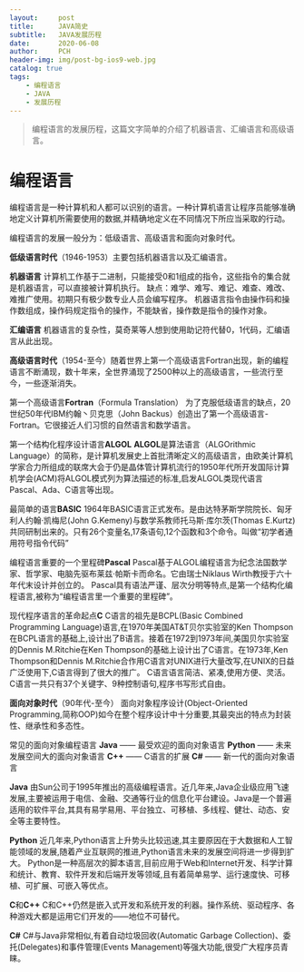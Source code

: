 ```yaml
---
layout:     post
title:      JAVA简史
subtitle:   JAVA发展历程
date:       2020-06-08
author:     PCH
header-img: img/post-bg-ios9-web.jpg
catalog: true
tags:
    - 编程语言
    - JAVA
    - 发展历程
---
```


>编程语言的发展历程，这篇文字简单的介绍了机器语言、汇编语言和高级语言。

# 编程语言

编程语言是一种计算机和人都可以识别的语言。一种计算机语言让程序员能够准确地定义计算机所需要使用的数据,并精确地定义在不同情况下所应当采取的行动。

编程语言的发展一般分为：低级语言、高级语言和面向对象时代。

**低级语言时代**（1946-1953）主要包括机器语言以及汇编语言。

**机器语言**
计算机工作基于二进制，只能接受0和1组成的指令，这些指令的集合就是机器语言，可以直接被计算机执行。
缺点：难学、难写、难记、难查、难改、难推广使用。初期只有极少数专业人员会编写程序。
机器语言指令由操作码和操作数组成，操作码规定指令的操作，不能缺省，操作数是指令的操作对象。

**汇编语言**
机器语言的复杂性，莫奇莱等人想到使用助记符代替0，1代码，汇编语言从此出现。


**高级语言时代**（1954-至今）随着世界上第一个高级语言Fortran出现，新的编程语言不断涌现，数十年来，全世界涌现了2500种以上的高级语言，一些流行至今，一些逐渐消失。

第一个高级语言**Fortran**（Formula Translation）
为了克服低级语言的缺点，20世纪50年代IBM约翰丶贝克思（John Backus）创造出了第一个高级语言-Fortran。它很接近人们习惯的自然语言和数学语言。

第一个结构化程序设计语言**ALGOL**
**ALGOL**是算法语言（ALGOrithmic Language）的简称，是计算机发展史上首批清晰定义的高级语言，由欧美计算机学家合力所组成的联席大会于仍是晶体管计算机流行的1950年代所开发国际计算机学会(ACM)将ALGOL模式列为算法描述的标准,启发ALGOL类现代语言Pascal、Ada、C语言等出现。

最简单的语言**BASIC**
1964年BASIC语言正式发布。是由达特茅斯学院院长、匈牙利人约翰·凯梅尼(John G.Kemeny)与数学系教师托马斯·库尔茨(Thomas E.Kurtz)共同研制出来的。只有26个变量名,17条语句,12个函数和3个命令。叫做“初学者通用符号指令代码”

编程语言重要的一个里程碑**Pascal**
Pascal基于ALGOL编程语言为纪念法国数学家、哲学家、电脑先驱布莱兹·帕斯卡而命名。它由瑞士Niklaus Wirth教授于六十年代末设计并创立的。
Pascal具有语法严谨、层次分明等特点,是第一个结构化编程语言,被称为“编程语言里一个重要的里程碑”。

现代程序语言的革命起点**C**
C语言的祖先是BCPL(Basic Combined Programming Language)语言,在1970年美国AT&T贝尔实验室的Ken Thompson在BCPL语言的基础上,设计出了B语言。接着在1972到1973年间,美国贝尔实验室的Dennis M.Ritchie在Ken Thompson的基础上设计出了C语言。在1973年,Ken Thompson和Dennis M.Ritchie合作用C语言对UNIX进行大量改写,在UNIX的日益广泛使用下,C语言得到了很大的推广。
C语言语言简洁、紧凑,使用方便、灵活。C语言一共只有37个关键字、9种控制语句,程序书写形式自由。

**面向对象时代**（90年代-至今） 面向对象程序设计(Object-Oriented Programming,简称OOP)如今在整个程序设计中十分重要,其最突出的特点为封装性、继承性和多态性。

常见的面向对象编程语言
**Java** —— 最受欢迎的面向对象语言
**Python** —— 未来发展空间大的面向对象语言
**C++** —— C语言的扩展
**C#** —— 新一代的面向对象语言

**Java**
由Sun公司于1995年推出的高级编程语言。近几年来,Java企业级应用飞速发展,主要被运用于电信、金融、交通等行业的信息化平台建设。Java是一个普遍适用的软件平台,其具有易学易用、平台独立、可移植、多线程、健壮、动态、安全等主要特性。

**Python**
近几年来,Python语言上升势头比较迅速,其主要原因在于大数据和人工智能领域的发展,随着产业互联网的推进,Python语言未来的发展空间将进一步得到扩大。
Python是一种高层次的脚本语言,目前应用于Web和Internet开发、科学计算和统计、教育、软件开发和后端开发等领域,且有着简单易学、运行速度快、可移植、可扩展、可嵌入等优点。

**C**和**C++**
C和C++仍然是嵌入式开发和系统开发的利器。操作系统、驱动程序、各种游戏大都是运用它们开发的——地位不可替代。

**C#**
C#与Java非常相似,有着自动垃圾回收(Automatic Garbage Collection)、委托(Delegates)和事件管理(Events Management)等强大功能,很受广大程序员青睐。
